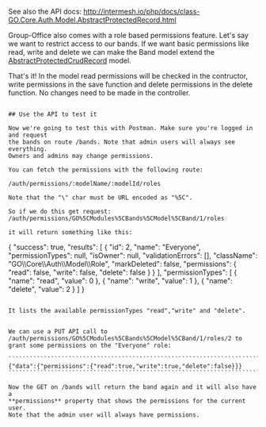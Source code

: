 
See also the API docs: http://intermesh.io/php/docs/class-GO.Core.Auth.Model.AbstractProtectedRecord.html

Group-Office also comes with a role based permissions feature. Let's say we want 
to restrict access to our bands. 
If we want basic permissions like read, write and delete we can make the Band 
model extend the [AbstractProtectedCrudRecord](http://intermesh.io/php/docs/class-GO.Core.Auth.Model.AbstractProtectedCrudRecord.html) model.

That's it! In the model read permissions will be checked in the contructor, 
write permissions in the save function and delete permissions in the delete 
function. No changes need to be made in the controller.

``````````````````````````````````````````````````````````````````````````````````````````````````

## Use the API to test it

Now we're going to test this with Postman. Make sure you're logged in and request 
the bands on route /bands. Note that admin users will always see everything.
Owners and admins may change permissions.

You can fetch the permissions with the following route:

/auth/permissions/:modelName/:modelId/roles

Note that the "\" char must be URL encoded as "%5C".

So if we do this get request: /auth/permissions/GO%5CModules%5CBands%5CModel%5CBand/1/roles

it will return something like this:

``````````````````````````````````````````````````````````````````````````````````````````````````

{
  "success": true,
  "results": [
    {
      "id": 2,
      "name": "Everyone",
      "permissionTypes": null,
      "isOwner": null,
      "validationErrors": [],
      "className": "GO\\\\Core\\\\Auth\\\\Model\\\\Role",
      "markDeleted": false,
      "permissions": {
        "read": false,
        "write": false,
        "delete": false
      }
    }
  ],
  "permissionTypes": [
    {
      "name": "read",
      "value": 0
    },
    {
      "name": "write",
      "value": 1
    },
    {
      "name": "delete",
      "value": 2
    }
  ]
}
``````````````````````````````````````````````````````````````````````````````````````````````````

It lists the available permissionTypes "read","write" and "delete".


We can use a PUT API call to /auth/permissions/GO%5CModules%5CBands%5CModel%5CBand/1/roles/2 to grant some permissions on the "Everyone" role:

````````````````````````````````````````````````````````````````````````````````
{"data":{"permissions":{"read":true,"write":true,"delete":false}}}
````````````````````````````````````````````````````````````````````````````````

Now the GET on /bands will return the band again and it will also have a 
**permissions** property that shows the permissions for the current user.
Note that the admin user will always have permissions.
